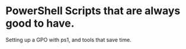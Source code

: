 # PowerShell Scripts that are always good to have.
Setting up a GPO with ps1, and tools that save time.